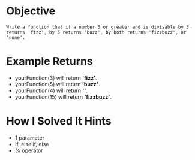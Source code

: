 # Objective
    Write a function that if a number 3 or greater and is divisable by 3 returns 'fizz', by 5 returns 'buzz', by both returns 'fizzbuzz', or 'none'.

# Example Returns
* yourFunction(3) will return **'fizz'**.
* yourFunction(5) will return **'buzz'**.
* yourFunction(4) will return **''**.
* yourFunction(15) will return **'fizzbuzz'**.

# How I Solved It Hints
* 1 parameter
* if, else if, else
* % operator